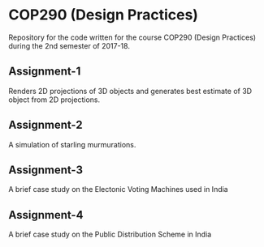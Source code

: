 # COP290 (Design Practices)
Repository for the code written for the course COP290 (Design Practices) during the 2nd semester of 2017-18. 

## Assignment-1
Renders 2D projections of 3D objects and generates best estimate of 3D object from 2D projections. 

## Assignment-2
A simulation of starling murmurations. 

## Assignment-3
A brief case study on the Electonic Voting Machines used in India

## Assignment-4
A brief case study on the Public Distribution Scheme in India


